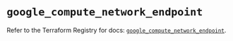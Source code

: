 # `google_compute_network_endpoint`

Refer to the Terraform Registry for docs: [`google_compute_network_endpoint`](https://registry.terraform.io/providers/hashicorp/google/6.49.0/docs/resources/compute_network_endpoint).
